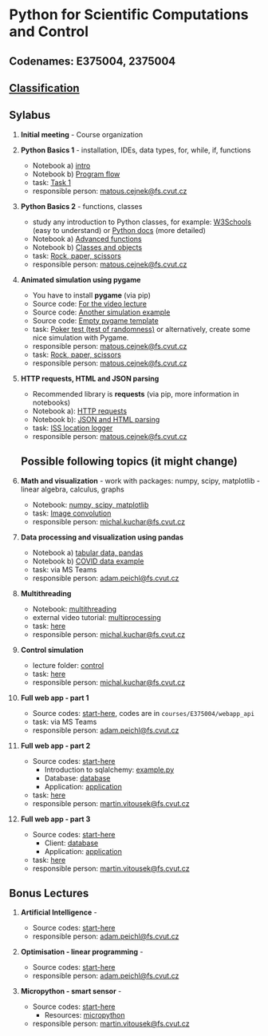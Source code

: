 # Python for Scientific Computations and Control 
## Codenames: E375004, 2375004

## [Classification](courses/classification.md)

## Sylabus

1. **Initial meeting** - Course organization 

1. **Python Basics 1** - installation, IDEs, data types, for, while, if, functions

   - Notebook a) [intro](courses/intro.md)
   - Notebook b) [Program flow](courses/E375004/python_basics_1/basics_01.ipynb)
   - task: [Task 1](tasks/EN_Ceasar_cipher_encryption.ipynb)
   - responsible person: matous.cejnek@fs.cvut.cz
   
1. **Python Basics 2** - functions, classes

   - study any introduction to Python classes, for example: [W3Schools](https://www.w3schools.com/python/python_classes.asp) (easy to understand) or [Python docs](https://docs.python.org/3/tutorial/classes.html) (more detailed)
   - Notebook a) [Advanced functions](courses/E375004/python_basics_2/basics_02a.ipynb)
   - Notebook b) [Classes and objects](courses/E375004/python_basics_2/basics_02b.ipynb)
   - task: [Rock, paper, scissors](tasks/rock_paper_scissors)
   - responsible person: matous.cejnek@fs.cvut.cz

1. **Animated simulation using pygame**

   - You have to install **pygame** (via pip)
   - Source code: [For the video lecture](courses/E375004/pygame/langtons_ant.py)
   - Source code: [Another simulation example](courses/E375004/pygame/pygame_bouncy_balls.py)   
   - Source code: [Empty pygame template](courses/E375004/pygame/pygame_empty_draft.py)
   - task: [Poker test (test of randomness)](tasks/EN_poker_test.ipynb) or alternatively, create some nice simulation with Pygame.
   - responsible person: matous.cejnek@fs.cvut.cz
   - task: [Rock, paper, scissors](tasks/rock_paper_scissors)
   - responsible person: matous.cejnek@fs.cvut.cz

1. **HTTP requests, HTML and JSON parsing**

   - Recommended library is **requests** (via pip, more information in notebooks)
   - Notebook a): [HTTP requests](courses/api_json_html-parsing/http-requests.ipynb)
   - Notebook b): [JSON and HTML parsing](courses/api_json_html-parsing/parsing-html_json.ipynb)
   - task: [ISS location logger](tasks/EN_ISS_location_logger.ipynb)
   - responsible person: matous.cejnek@fs.cvut.cz

    ## Possible following topics (it might change)

1. **Math and visualization** - work with packages: numpy, scipy, matplotlib - linear algebra, calculus, graphs 

   - Notebook: [numpy, scipy, matplotlib](courses/E375004/numpy_matplotlib/numpy_matplotlib.ipynb)
   - task: [Image convolution](tasks/convolution/EN_numpy_convolution_filter.ipynb)
   - responsible person: michal.kuchar@fs.cvut.cz

1. **Data processing and visualization using pandas**

   - Notebook a) [tabular data, pandas](courses/E375004/data_pandas/basics_01.ipynb)
   - Notebook b) [COVID data example](courses/E375004/data_pandas/basics_02.ipynb)
   - task: via MS Teams
   - responsible person: adam.peichl@fs.cvut.cz



1. **Multithreading** 

   - Notebook: [multithreading](courses/E375004/multithreading/multithreading.ipynb)
   - external video tutorial: [multiprocessing](https://youtu.be/fKl2JW_qrso)
   - task: [here](tasks/multithreading/multithreading.ipynb)
   - responsible person: michal.kuchar@fs.cvut.cz

1. **Control simulation** 

   - lecture folder: [control](courses/E375004/control)
   - task: [here](tasks/controller/controller.ipynb)
   - responsible person: michal.kuchar@fs.cvut.cz

1. **Full web app - part 1** 

   - Source codes: [start-here](courses/E375004/webapp_api/README.md), codes
        are in `courses/E375004/webapp_api`
   - task: via MS Teams
   - responsible person: adam.peichl@fs.cvut.cz

1. **Full web app - part 2** 

   - Source codes: [start-here](courses/E375004/webapp_database/README.md)
     - Introduction to sqlalchemy: [example.py](courses/E375004/webapp_database/sqlalchemy_introduction/example.md)
     - Database: [database](courses/E375004/webapp_database/database)
     - Application: [application](courses/E375004/webapp_database)
   - task: [here](tasks/webapp_database/README.md) 
   - responsible person: martin.vitousek@fs.cvut.cz

1. **Full web app - part 3** 

   - Source codes: [start-here](courses/E375004/webapp_webcli/README.md)
     - Client: [database](courses/E375004/webapp_webcli/warehouse_app/client)
     - Application: [application](courses/E375004/webapp_webcli)
   - task: [here](tasks/webapp_webcli/README.md) 
   - responsible person: martin.vitousek@fs.cvut.cz

## Bonus Lectures

1. **Artificial Intelligence** - 

   - Source codes: [start-here](courses/E375004/ai_chapter1/ai_chapter1.md)
   - responsible person: adam.peichl@fs.cvut.cz

2. **Optimisation - linear programming** - 

   - Source codes: [start-here](courses/E375004/optimisation/cvxpy.md)
   - responsible person: adam.peichl@fs.cvut.cz

3. **Micropython - smart sensor** - 

   - Source codes: [start-here](courses/E375004/micropython_smart_sensor/README.md)
     - Resources: [micropython](courses/E375004/micropython_smart_sensor)
   - responsible person: martin.vitousek@fs.cvut.cz

